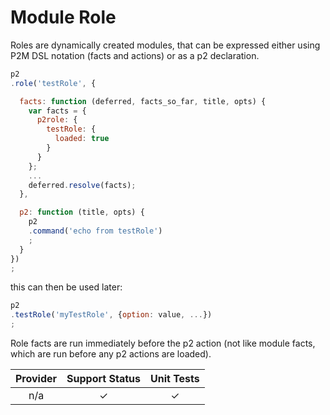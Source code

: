 # Module Role

Roles are dynamically created modules, that can be expressed either using P2M DSL notation (facts and actions) or as a p2 declaration.

```javascript
p2
.role('testRole', {

  facts: function (deferred, facts_so_far, title, opts) {
    var facts = {
      p2role: {
        testRole: {
          loaded: true
        }
      }
    };
    ...
    deferred.resolve(facts);
  },

  p2: function (title, opts) {
    p2
    .command('echo from testRole')
    ;
  }
})
;
```

this can then be used later:

```javascript
p2
.testRole('myTestRole', {option: value, ...})
;
```

Role facts are run immediately before the p2 action (not like module facts, which are run before any p2 actions are loaded).

| Provider   | Support Status | Unit Tests |
|:----------:|:--------------:|:----------:|
| n/a        | &#x2713;       | &#x2713;   |
